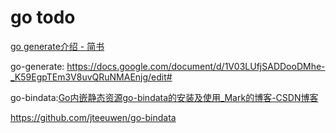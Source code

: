 # go todo



[go generate介绍 - 简书](https://www.jianshu.com/p/a866147021da)

go-generate: https://docs.google.com/document/d/1V03LUfjSADDooDMhe-_K59EgpTEm3V8uvQRuNMAEnjg/edit#



go-bindata:[Go内嵌静态资源go-bindata的安装及使用_Mark的博客-CSDN博客](https://blog.csdn.net/sitebus/article/details/83827948)



https://github.com/jteeuwen/go-bindata


